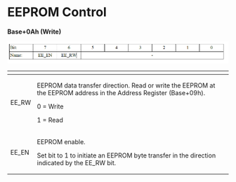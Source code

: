 # EEPROM Control

**Base+0Ah \(Write\)**

![](../../../.gitbook/assets/21%20%286%29.png)

<table>
  <thead>
    <tr>
      <th style="text-align:left"></th>
      <th style="text-align:left"></th>
    </tr>
  </thead>
  <tbody>
    <tr>
      <td style="text-align:left">EE_RW</td>
      <td style="text-align:left">
        <p>EEPROM data transfer direction. Read or write the EEPROM at the EEPROM
          address in the Address Register (Base+09h).</p>
        <p>0 = Write</p>
        <p>1 = Read</p>
        <p></p>
      </td>
    </tr>
    <tr>
      <td style="text-align:left">EE_EN</td>
      <td style="text-align:left">
        <p>EEPROM enable.</p>
        <p>Set bit to 1 to initiate an EEPROM byte transfer in the direction indicated
          by the EE_RW bit.</p>
      </td>
    </tr>
  </tbody>
</table>

 

